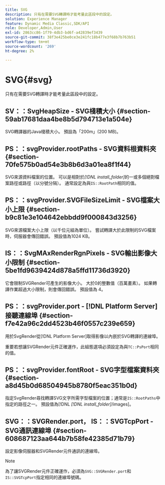 ```yaml
---
title: SVG
description: 只有在需要SVG轉譯時才能考量此區段中的設定。
solution: Experience Manager
feature: Dynamic Media Classic,SDK/API
role: Developer,Admin,User
exl-id: 2863cc86-1f79-4db3-bd6f-a42839ef3439
source-git-commit: 38f3e425be0ce3e241fc18b477e3f68b7b763b51
workflow-type: tm+mt
source-wordcount: '269'
ht-degree: 2%

---
```


# SVG{#svg}

只有在需要SVG轉譯時才能考量此區段中的設定。

## SV：：SvgHeapSize - SVG棧積大小 {#section-59ab17681daa4be8b5d794713e1a504e}

SVG轉譯器的Java棧積大小。 預設為「200m」(200 MB)。

## PS：：svgProvider.rootPaths - SVG資料根資料夾 {#section-70fe575b0ad54e3b8b6d3a01ea8f1f44}

SVG來源資料檔案的位置。 可以是相對於&#x200B;*[!DNL install_folder]*&#x200B;的一或多個絕對檔案路徑或路徑（以分號分隔）。 通常設定為與`IS::RootPath`相同的值。

## PS：：svgProvider.SVGFileSizeLimit - SVG檔案大小上限 {#section-b9c81e3e104642ebbdd9f000843d3256}

SVG來源檔案大小上限（以千位元組為單位）。 嘗試轉譯大於此限制的SVG檔案時，伺服器會傳回錯誤。 預設值為1024 KB。

## IS：：SvgMAxRenderRgnPixels - SVG輸出影像大小限制 {#section-5be1fd9639424d878a5ffd11736d3920}

它會限制SVGRender可產生的影像大小。 大於0的整數值（百萬畫素）。 如果轉譯作業超過大小限制，則會傳回錯誤。 預設值為 4。

## PS：：svgProvider.port - [!DNL Platform Server]接聽連線埠 {#section-f7e42a96c2dd4523b46f0557c239e659}

用於SvgRender從[!DNL Platform Server]取得影像以內嵌於SVG轉譯的連線埠。

重要若想讓SVGRender元件正確運作，此組態選項必須設定為與`TC::PsPort`相同的值。

## PS：：svgProvider.fontRoot - SVG字型檔案資料夾 {#section-a8d45b0d68504945b8780f5eac351b0d}

指定SvgRender尋找轉譯SVG文字所需字型檔案的位置；通常是`IS::RootPaths`中指定的路徑之一。 預設值為[!DNL *[!DNL install_folder]*/images]。

## SVG：：SVGRender.port， IS：：SVGTcpPort - SVG通訊連線埠 {#section-608687123aa644b7b58fe42385d71b79}

設定影像伺服器和SVGRender元件通訊的連線埠。

>[!NOTE]
>
>為了讓SVGRender元件正確運作，必須為`SVG::SVGRender.port`和`IS::SVGTcpPort`指定相同的連線埠號碼。
